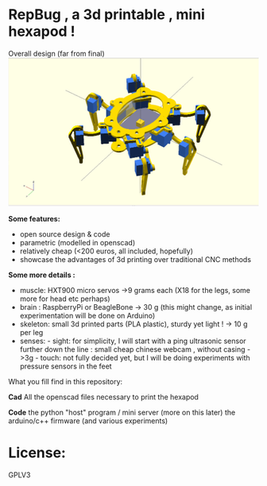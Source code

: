 RepBug , a 3d printable , mini hexapod !
========================================

Overall design (far from final)
![alt text](https://github.com/kaosat-dev/repBug/raw/master/repBug_0.1.jpg)


**Some features:**

- open source design & code
- parametric (modelled in openscad)
- relatively cheap (<200 euros, all included, hopefully)
- showcase the advantages of 3d printing over traditional CNC methods 

**Some more details :**

- muscle: HXT900 micro servos ->9 grams each (X18 for the legs, some more for head etc perhaps)
- brain : RaspberryPi or BeagleBone -> 30 g (this might change, as initial experimentation will be done on Arduino)
- skeleton: small 3d printed parts (PLA plastic), sturdy yet light ! -> 10 g per leg
- senses:
		- sight:
			for simplicity, I will start with a ping ultrasonic sensor
			further down the line :  small cheap chinese webcam , without casing ->3g 
		- touch:
			not fully decided yet, but I will be doing experiments with pressure sensors in the feet


What you fill find in this repository:

**Cad**
	All the openscad files necessary to print the hexapod

**Code**
	the python "host" program / mini server (more on this later)
	the arduino/c++ firmware (and various experiments) 
 


License:
========
GPLV3